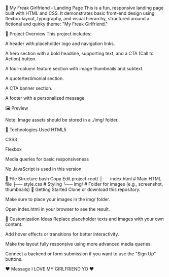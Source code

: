 💙 My Freak Girlfriend - Landing Page
This is a fun, responsive landing page built with HTML and CSS. It demonstrates basic front-end design using flexbox layout, typography, and visual hierarchy, structured around a fictional and quirky theme: "My Freak Girlfriend."

📄 Project Overview
This project includes:

A header with placeholder logo and navigation links.

A hero section with a bold headline, supporting text, and a CTA (Call to Action) button.

A four-column feature section with image thumbnails and subtext.

A quote/testimonial section.

A CTA banner section.

A footer with a personalized message.

🖼️ Preview

Note: Image assets should be stored in a ./img/ folder.

🧰 Technologies Used
HTML5

CSS3

Flexbox

Media queries for basic responsiveness

No JavaScript is used in this version

📁 File Structure
bash
Copy
Edit
project-root/
├── index.html       # Main HTML file
├── style.css        # Styling
└── img/             # Folder for images (e.g., screenshot, thumbnails)
🚀 Getting Started
Clone or download this repository.

Make sure to place your images in the img/ folder.

Open index.html in your browser to see the result.

📝 Customization Ideas
Replace placeholder texts and images with your own content.

Add hover effects or transitions for better interactivity.

Make the layout fully responsive using more advanced media queries.

Connect a backend or form submission if you want to use the "Sign Up" buttons.

❤️ Message
I LOVE MY GIRLFRIEND YO ❤️